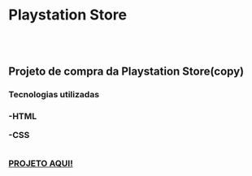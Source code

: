 <h1>Playstation Store</h1>
<br>
<br>
<h2>Projeto de compra da Playstation Store(copy)</h2>


<h3>Tecnologias utilizadas<h3>
<p>-HTML</p>
<p>-CSS</p>
<br>
<a href="https:https://edivilhian-h.github.io/Playstation-Store/">PROJETO AQUI!</a>
<br>

<br>
<img src=""/>
<br>
<br>
<br>
<img src=""/>
